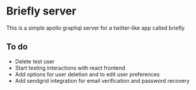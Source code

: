 # Briefly server

This is a simple apollo graphql server for a twitter-like app called briefly

## To do

* Delete test user
* Start testing interactions with react frontend
* Add options for user deletion and to edit user preferences
* Add sendgrid integration for email verification and password recovery
